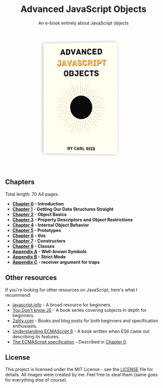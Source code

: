 <h1 align="center">Advanced JavaScript Objects</h1>
<p align="center">An e-book entirely about JavaScript objects</p>

<div align="center">
		<img src="images/optimized-cover.gif" width="390px" height="443px" alt="Cover">
</div>

## Chapters

Total length: 70 A4 pages.

- **[Chapter 0](./chapters/chapter-0.md) - Introduction**
- **[Chapter 1](./chapters/chapter-1.md) - Getting Our Data Structures Straight**
- **[Chapter 2](./chapters/chapter-2.md) - Object Basics**
- **[Chapter 3](./chapters/chapter-3.md) - Property Descriptors and Object Restrictions**
- **[Chapter 4](./chapters/chapter-4.md) - Internal Object Behavior**
- **[Chapter 5](./chapters/chapter-5.md) - Prototypes**
- **[Chapter 6](./chapters/chapter-6.md) - this**
- **[Chapter 7](./chapters/chapter-7.md) - Constructors**
- **[Chapter 8](./chapters/chapter-8.md) - Classes**
- **[Appendix A](./chapters/appendix-a.md) - Well-known Symbols**
- **[Appendix B](./chapters/appendix-b.md) - Strict Mode**
- **[Appendix C](./chapters/appendix-c.md) - receiver argument for traps**


## Other resources

If you're looking for other resources on JavaScript, here's what I recommend:

- [javascript.info](https://javascript.info/) - A broad resource for beginners.
- [You Don't know JS](https://github.com/getify/You-Dont-Know-JS) - A book series covering subjects in depth for beginners.
- [2ality.com](https://2ality.com/) - Books and blog posts for both beginners and specification enthusiasts.
- [Understanding ECMAScript 6](https://leanpub.com/understandinges6/read) - A book written when ES6 came out describing its features.
- [The ECMAScript specification](https://tc39.es/ecma262/#sec-intro) - Described in [Chapter 0](./chapters/chapter-0.md).

## License

This project is licensed under the MIT License - see the [LICENSE](LICENSE) file for details.
All images were created by me. Feel free to steal them (same goes for everything else of course).